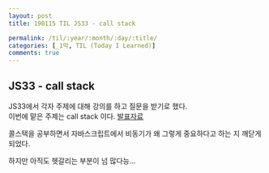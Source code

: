 ```yaml
---
layout: post
title: 190115 TIL JS33 - call stack

permalink: /til/:year/:month/:day/:title/
categories: [_1막, TIL (Today I Learned)]
comments: true
---
```


## **JS33 - call stack**

JS33에서 각자 주제에 대해 강의를 하고 질문을 받기로 했다.  
이번에 맡은 주제는 call stack 이다. 
[발표자료](https://github.com/childrenOfCrong/33-js-concepts/blob/master/Soom/callStack_0115.md)
   
콜스택을 공부하면서 자바스크립트에서 비동기가 왜 그렇게 중요하다고 하는 지 깨닫게 되었다. 
  
하지만 아직도 헷갈리는 부분이 넘 많다능... 
